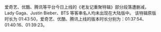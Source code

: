 爱奇艺、优酷、腾讯等平台今日上线的《老友记重聚特辑》部分段落遭删减，Lady Gaga、Justin Bieber、BTS 等客串名人均未出现在大陆版中。
该特辑原版时长为 01:43:50，爱奇艺、优酷、腾讯上线的版本时长分别为：01:37:54、01:40:16、01:39:23。